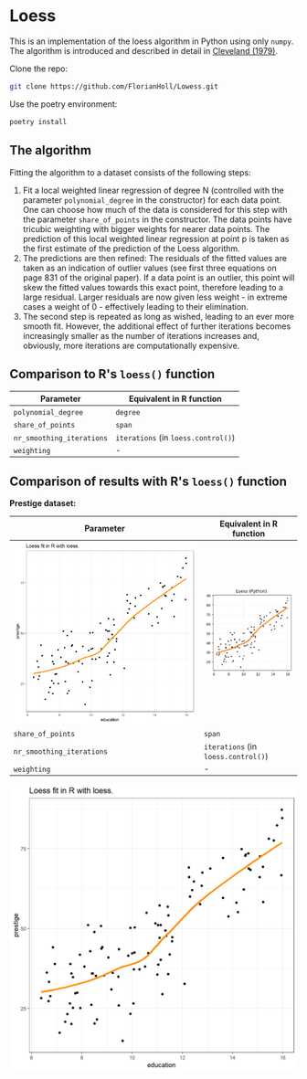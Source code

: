 # Loess

This is an implementation of the loess algorithm in Python using only `numpy`.
The algorithm is introduced and described in detail in [Cleveland (1979)](https://sites.stat.washington.edu/courses/stat527/s14/readings/Cleveland_JASA_1979.pdf).

Clone the repo:
```bash
git clone https://github.com/FlorianHoll/Lowess.git
```

Use the poetry environment:
```bash
poetry install
```

## The algorithm
Fitting the algorithm to a dataset consists of the following steps:
1. Fit a local weighted linear regression of degree
   N (controlled with the parameter `polynomial_degree` in the constructor)
   for each data point. One can choose how much of the data
   is considered for this step with the parameter
   `share_of_points` in the constructor. The data points
   have tricubic weighting with bigger weights for nearer
   data points.
   The prediction of this local weighted linear regression at
   point p is taken as the first estimate of the
   prediction of the Loess algorithm.
2. The predictions are then refined: The residuals of the
   fitted values are taken as an indication of outlier
   values (see first three equations on page 831 of the original paper).
   If a data point is an outlier, this point will skew the fitted
   values towards this exact point, therefore
   leading to a large residual. Larger residuals
   are now given less weight - in extreme cases a weight of 0 -
   effectively leading to their elimination.
3. The second step is repeated as long as wished,
   leading to an ever more smooth fit. However, the
   additional effect of further iterations becomes
   increasingly smaller as the number of iterations
   increases and, obviously, more iterations are
   computationally expensive.

## Comparison to R's `loess()` function

| Parameter             | Equivalent in R function    |
|-----------------------|-----------------------------|
| `polynomial_degree`   | `degree`                    |
| `share_of_points`     | `span`                      |
| `nr_smoothing_iterations` | `iterations` (in `loess.control()`) |
| `weighting`           | -                           |

## Comparison of results with R's `loess()` function

**Prestige dataset:**

| Parameter             | Equivalent in R function    |
|-----------------------|-----------------------------|
| ![R_results1](./tests/test_against_r/images/r_loess_education_prestige.png?raw=true "R results for loess with the prestige dataset.")   | ![python_results1](./tests/test_against_r/images/python_loess_education_prestige.png?raw=true "R results for loess with the prestige dataset.")                  |
| `share_of_points`     | `span`                      |
| `nr_smoothing_iterations` | `iterations` (in `loess.control()`) |
| `weighting`           | -                           |



![R_results1](./tests/test_against_r/images/r_loess_education_prestige.png?raw=true "R results for loess with the prestige dataset.")
